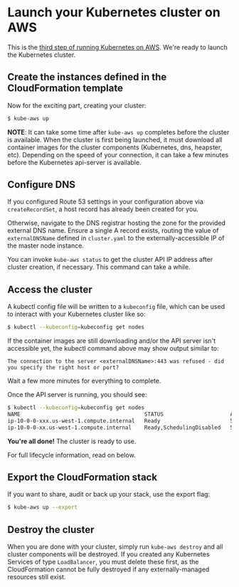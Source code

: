 # Launch your Kubernetes cluster on AWS

This is the [third step of running Kubernetes on AWS][aws-step-1]. We're ready to launch the Kubernetes cluster.

## Create the instances defined in the CloudFormation template

Now for the exciting part, creating your cluster:

```sh
$ kube-aws up
```

**NOTE**: It can take some time after `kube-aws up` completes before the cluster is available. When the cluster is first being launched, it must download all container images for the cluster components (Kubernetes, dns, heapster, etc). Depending on the speed of your connection, it can take a few minutes before the Kubernetes api-server is available.

## Configure DNS

If you configured Route 53 settings in your configuration above via `createRecordSet`, a host record has already been created for you.

Otherwise, navigate to the DNS registrar hosting the zone for the provided external DNS name. Ensure a single A record exists, routing the value of `externalDNSName` defined in `cluster.yaml` to the externally-accessible IP of the master node instance.

You can invoke `kube-aws status` to get the cluster API IP address after cluster creation, if necessary. This command can take a while.

## Access the cluster

A kubectl config file will be written to a `kubeconfig` file, which can be used to interact with your Kubernetes cluster like so:

```sh
$ kubectl --kubeconfig=kubeconfig get nodes
```

If the container images are still downloading and/or the API server isn't accessible yet, the kubectl command above may show output similar to:

```
The connection to the server <externalDNSName>:443 was refused - did you specify the right host or port?
```

Wait a few more minutes for everything to complete.

Once the API server is running, you should see:

```sh
$ kubectl --kubeconfig=kubeconfig get nodes
NAME                                       STATUS                     AGE
ip-10-0-0-xxx.us-west-1.compute.internal   Ready                      5m
ip-10-0-0-xx.us-west-1.compute.internal    Ready,SchedulingDisabled   5m
```

<div class="co-m-docs-next-step">
  <p><strong>You're all done!</strong> The cluster is ready to use.</p>
  <p>For full lifecycle information, read on below.</p>
</div>

## Export the CloudFormation stack

If you want to share, audit or back up your stack, use the export flag:

```sh
$ kube-aws up --export
```

## Destroy the cluster

When you are done with your cluster, simply run `kube-aws destroy` and all cluster components will be destroyed.
If you created any Kubernetes Services of type `LoadBalancer`, you must delete these first, as the CloudFormation cannot be fully destroyed if any externally-managed resources still exist.

[aws-step-1]: kubernetes-on-aws.md
[aws-step-2]: kubernetes-on-aws-render.md
[aws-step-3]: kubernetes-on-aws-launch.md
